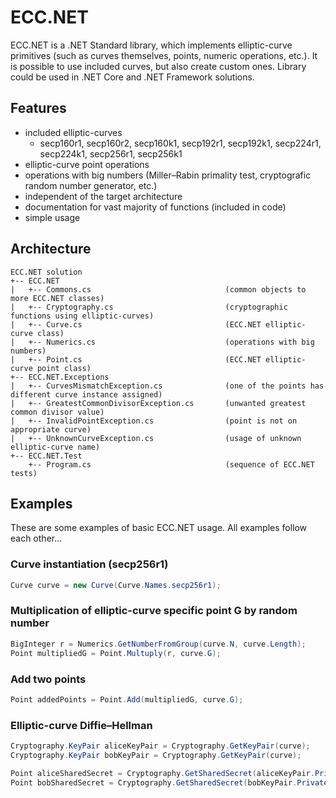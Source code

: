 # ECC.NET
ECC.NET is a .NET Standard library, which implements elliptic-curve primitives (such as curves themselves, points, numeric operations, etc.). It is possible to use included curves, but also create custom ones. Library could be used in .NET Core and .NET Framework solutions.

## Features
* included elliptic-curves
  * secp160r1, secp160r2, secp160k1, secp192r1, secp192k1, secp224r1, secp224k1, secp256r1, secp256k1
* elliptic-curve point operations
* operations with big numbers (Miller–Rabin primality test, cryptografic random number generator, etc.)
* independent of the target architecture
* documentation for vast majority of functions (included in code)
* simple usage

## Architecture
```
ECC.NET solution
+-- ECC.NET
|   +-- Commons.cs                              (common objects to more ECC.NET classes)
|   +-- Cryptography.cs                         (cryptographic functions using elliptic-curves)
|   +-- Curve.cs                                (ECC.NET elliptic-curve class)
|   +-- Numerics.cs                             (operations with big numbers)
|   +-- Point.cs                                (ECC.NET elliptic-curve point class)
+-- ECC.NET.Exceptions
|   +-- CurvesMismatchException.cs              (one of the points has different curve instance assigned)
|   +-- GreatestCommonDivisorException.cs       (unwanted greatest common divisor value)
|   +-- InvalidPointException.cs                (point is not on appropriate curve)
|   +-- UnknownCurveException.cs                (usage of unknown elliptic-curve name)
+-- ECC.NET.Test
    +-- Program.cs                              (sequence of ECC.NET tests)
```

## Examples
These are some examples of basic ECC.NET usage. All examples follow each other...

### Curve instantiation (secp256r1)
```csharp
Curve curve = new Curve(Curve.Names.secp256r1);
```

### Multiplication of elliptic-curve specific point G by random number
```csharp
BigInteger r = Numerics.GetNumberFromGroup(curve.N, curve.Length);
Point multipliedG = Point.Multuply(r, curve.G);
```

### Add two points
```csharp
Point addedPoints = Point.Add(multipliedG, curve.G);
```

### Elliptic-curve Diffie–Hellman
```csharp
Cryptography.KeyPair aliceKeyPair = Cryptography.GetKeyPair(curve);
Cryptography.KeyPair bobKeyPair = Cryptography.GetKeyPair(curve);

Point aliceSharedSecret = Cryptography.GetSharedSecret(aliceKeyPair.PrivateKey, bobKeyPair.PublicKey);
Point bobSharedSecret = Cryptography.GetSharedSecret(bobKeyPair.PrivateKey, aliceKeyPair.PublicKey);
```
